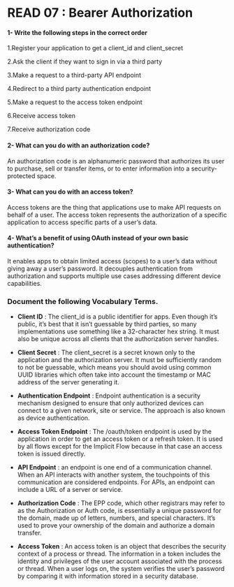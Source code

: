 # READ 07 : Bearer Authorization

#### 1- Write the following steps in the correct order

1.Register your application to get a client_id and client_secret

2.Ask the client if they want to sign in via a third party

3.Make a request to a third-party API endpoint

4.Redirect to a third party authentication endpoint

5.Make a request to the access token endpoint

6.Receive access token

7.Receive authorization code

#### 2- What can you do with an authorization code?
An authorization code is an alphanumeric password that authorizes its user to purchase, sell or transfer items, or to enter information into a security-protected space.

#### 3- What can you do with an access token?
Access tokens are the thing that applications use to make API requests on behalf of a user. The access token represents the authorization of a specific application to access specific parts of a user’s data.

#### 4- What’s a benefit of using OAuth instead of your own basic authentication?
It enables apps to obtain limited access (scopes) to a user’s data without giving away a user’s password. It decouples authentication from authorization and supports multiple use cases addressing different device capabilities.

### Document the following Vocabulary Terms.
* **Client ID** :  The client_id is a public identifier for apps. Even though it’s public, it’s best that it isn’t guessable by third parties, so many implementations use something like a 32-character hex string. It must also be unique across all clients that the authorization server handles.

* **Client Secret** : The client_secret is a secret known only to the application and the authorization server. It must be sufficiently random to not be guessable, which means you should avoid using common UUID libraries which often take into account the timestamp or MAC address of the server generating it.

* **Authentication Endpoint** : Endpoint authentication is a security mechanism designed to ensure that only authorized devices can connect to a given network, site or service. The approach is also known as device authentication.

* **Access Token Endpoint** : The /oauth/token endpoint is used by the application in order to get an access token or a refresh token. It is used by all flows except for the Implicit Flow because in that case an access token is issued directly.

* **API Endpoint** : an endpoint is one end of a communication channel. When an API interacts with another system, the touchpoints of this communication are considered endpoints. For APIs, an endpoint can include a URL of a server or service.

* **Authorization Code** : The EPP code, which other registrars may refer to as the Authorization or Auth code, is essentially a unique password for the domain, made up of letters, numbers, and special characters. It’s used to prove your ownership of the domain and authorize a domain transfer.

* **Access Token** : An access token is an object that describes the security context of a process or thread. The information in a token includes the identity and privileges of the user account associated with the process or thread. When a user logs on, the system verifies the user’s password by comparing it with information stored in a security database.

